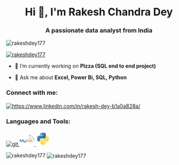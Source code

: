 <h1 align="center">Hi 👋, I'm Rakesh Chandra Dey</h1>
<h3 align="center">A passionate data analyst from India</h3>

<p align="left"> <img src="https://komarev.com/ghpvc/?username=rakeshdey177&label=Profile%20views&color=0e75b6&style=flat" alt="rakeshdey177" /> </p>

<p align="left"> <a href="https://github.com/ryo-ma/github-profile-trophy"><img src="https://github-profile-trophy.vercel.app/?username=rakeshdey177" alt="rakeshdey177" /></a> </p>

- 🔭 I’m currently working on **PIzza (SQL end to end project)**

- 💬 Ask me about **Excel, Power Bi, SQL, Python**

<h3 align="left">Connect with me:</h3>
<p align="left">
<a href="https://linkedin.com/in/https://www.linkedin.com/in/rakesh-dey-b1a0a828a/" target="blank"><img align="center" src="https://raw.githubusercontent.com/rahuldkjain/github-profile-readme-generator/master/src/images/icons/Social/linked-in-alt.svg" alt="https://www.linkedin.com/in/rakesh-dey-b1a0a828a/" height="30" width="40" /></a>
</p>

<h3 align="left">Languages and Tools:</h3>
<p align="left"> <a href="https://git-scm.com/" target="_blank" rel="noreferrer"> <img src="https://www.vectorlogo.zone/logos/git-scm/git-scm-icon.svg" alt="git" width="40" height="40"/> </a> <a href="https://www.mysql.com/" target="_blank" rel="noreferrer"> <img src="https://raw.githubusercontent.com/devicons/devicon/master/icons/mysql/mysql-original-wordmark.svg" alt="mysql" width="40" height="40"/> </a> <a href="https://www.python.org" target="_blank" rel="noreferrer"> <img src="https://raw.githubusercontent.com/devicons/devicon/master/icons/python/python-original.svg" alt="python" width="40" height="40"/> </a> </p>

<p><img align="left" src="https://github-readme-stats.vercel.app/api/top-langs?username=rakeshdey177&show_icons=true&locale=en&layout=compact" alt="rakeshdey177" /></p>

<p>&nbsp;<img align="center" src="https://github-readme-stats.vercel.app/api?username=rakeshdey177&show_icons=true&locale=en" alt="rakeshdey177" /></p>
